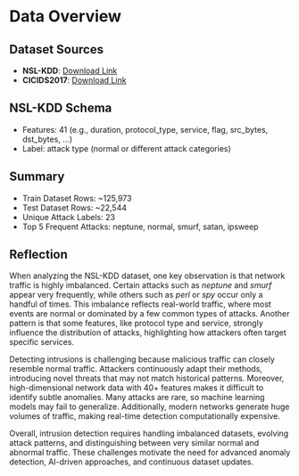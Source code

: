 # Data Overview

## Dataset Sources
- **NSL-KDD**: [Download Link](https://www.unb.ca/cic/datasets/nsl.html)
- **CICIDS2017**: [Download Link](https://www.unb.ca/cic/datasets/ids-2017.html)

## NSL-KDD Schema
- Features: 41 (e.g., duration, protocol_type, service, flag, src_bytes, dst_bytes, …)
- Label: attack type (normal or different attack categories)

## Summary
- Train Dataset Rows: ~125,973
- Test Dataset Rows: ~22,544
- Unique Attack Labels: 23
- Top 5 Frequent Attacks: neptune, normal, smurf, satan, ipsweep

## Reflection

When analyzing the NSL-KDD dataset, one key observation is that network traffic is highly imbalanced. Certain attacks such as *neptune* and *smurf* appear very frequently, while others such as *perl* or *spy* occur only a handful of times. This imbalance reflects real-world traffic, where most events are normal or dominated by a few common types of attacks. Another pattern is that some features, like protocol type and service, strongly influence the distribution of attacks, highlighting how attackers often target specific services.

Detecting intrusions is challenging because malicious traffic can closely resemble normal traffic. Attackers continuously adapt their methods, introducing novel threats that may not match historical patterns. Moreover, high-dimensional network data with 40+ features makes it difficult to identify subtle anomalies. Many attacks are rare, so machine learning models may fail to generalize. Additionally, modern networks generate huge volumes of traffic, making real-time detection computationally expensive.

Overall, intrusion detection requires handling imbalanced datasets, evolving attack patterns, and distinguishing between very similar normal and abnormal traffic. These challenges motivate the need for advanced anomaly detection, AI-driven approaches, and continuous dataset updates.

